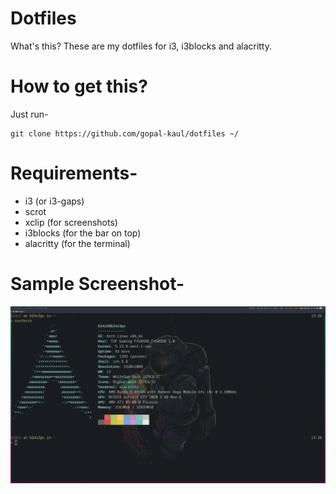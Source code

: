 # Dotfiles

What's this? These are my dotfiles for i3, i3blocks and alacritty.

# How to get this?

Just run-

    git clone https://github.com/gopal-kaul/dotfiles ~/

# Requirements-
- i3 (or i3-gaps)
- scrot
- xclip (for screenshots)
- i3blocks (for the bar on top)
- alacritty (for the terminal)

# Sample Screenshot- 
![Desktop Screenshot](./Screenshot.png)
